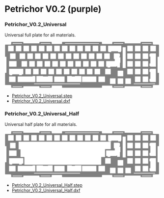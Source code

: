 # Petrichor V0.2 (purple)

### Petrichor_V0.2_Universal
Universal full plate for all materials.

[![Plate](../../images/Petrichor_V0.2_Universal.png)](../../images/Petrichor_V0.2_Universal.png)

* [Petrichor_V0.2_Universal.step](./Petrichor_V0.2_Universal.step)
* [Petrichor_V0.2_Universal.dxf](./Petrichor_V0.2_Universal.dxf)


### Petrichor_V0.2_Universal_Half
Universal half plate for all materials.

[![Plate](../../images/Petrichor_V0.2_Universal_Half.png)](../../images/Petrichor_V0.2_Universal_Half.png)

* [Petrichor_V0.2_Universal_Half.step](./Petrichor_V0.2_Universal_Half.step)
* [Petrichor_V0.2_Universal_Half.dxf](./Petrichor_V0.2_Universal_Half.dxf)
